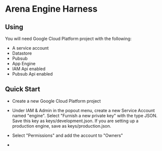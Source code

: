 # Arena Engine Harness

## Using

You will need Google Cloud Platform project with the following:

 * A service account
 * Datastore
 * Pubsub
 * App Engine
 * IAM Api enabled
 * Pubsub Api enabled


## Quick Start

 * Create a new Google Cloud Platform project

 * Under IAM & Admin in the popout menu, create a new Service Account named "engine". Select "Furnish a new private key" with the type JSON. Save this key as keys/development.json. If you are setting up a production engine, save as keys/production.json.

 * Select "Permissions" and add the account to "Owners"

 *
